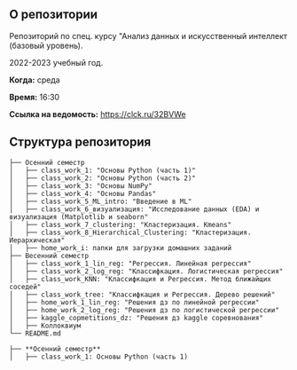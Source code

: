 ## О репозитории
Репозиторий по спец. курсу "Анализ данных и искусственный интеллект (базовый уровень).

2022-2023 учебный год.

**Когда:** среда

**Время:** 16:30

**Ссылка на ведомость:** https://clck.ru/32BVWe


## Структура репозитория

```
├── Осенний семестр
│   ├── class_work_1: "Основы Python (часть 1)"
│   ├── class_work_2: "Основы Python (часть 2)"
│   ├── class_work_3: "Основы NumPy"
│   ├── class_work_4: "Основы Pandas"
│   ├── class_work_5_ML_intro: "Введение в ML"
│   ├── class_work_6_визуализация: "Исследование данных (EDA) и визуализация (Matplotlib и seaborn"
│   ├── class_work_7_clustering: "Кластеризация. Kmeans"
│   ├── class_work_8_Hierarchical_Clustering: "Кластеризация. Иерархическая"
│   ├── home_work_i: папки для загрузки домашних заданий
├── Весенний семестр
│   ├── class_work_1_lin_reg: "Регрессия. Линейная регрессия"
│   ├── class_work_2_log_reg: "Классифкация. Логистическая регрессия"
│   ├── class_work_KNN: "Классифкация и Регрессия. Метод ближайщих соседей"
│   ├── class_work_tree: "Классифкация и Регрессия. Дерево решений"
│   ├── home_work_1_lin_reg: "Решения дз по линейной регрессии"
│   ├── home_work_2_log_reg: "Решения дз по логистической регрессии"
│   ├── kaggle_copmetitions_dz: "Решения дз kaggle соревнования"
│   ├── Коллоквиум
└── README.md
```


```
├── **Осенний семестр**
│   ├── class_work_1: Основы Python (часть 1)
```
